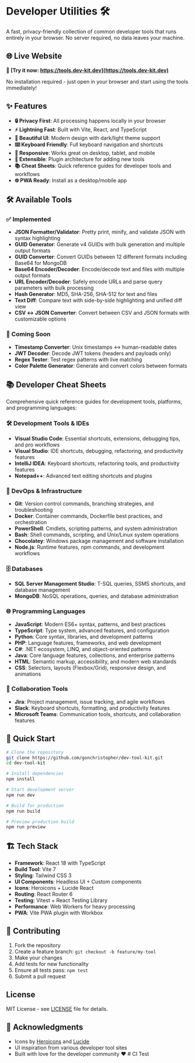 # Developer Utilities 🛠️

A fast, privacy-friendly collection of common developer tools that runs entirely in your browser. No server required, no data leaves your machine.

## 🌐 Live Website

**🚀 [Try it now: https://tools.dev-kit.dev](https://tools.dev-kit.dev)**

No installation required - just open in your browser and start using the tools immediately!

## ✨ Features

- **🔒 Privacy First**: All processing happens locally in your browser
- **⚡ Lightning Fast**: Built with Vite, React, and TypeScript
- **🎨 Beautiful UI**: Modern design with dark/light theme support
- **⌨️ Keyboard Friendly**: Full keyboard navigation and shortcuts
- **📱 Responsive**: Works great on desktop, tablet, and mobile
- **🔧 Extensible**: Plugin architecture for adding new tools
- **📚 Cheat Sheets**: Quick reference guides for developer tools and workflows
- **🌐 PWA Ready**: Install as a desktop/mobile app

## 🛠️ Available Tools

### ✅ Implemented
- **JSON Formatter/Validator**: Pretty print, minify, and validate JSON with syntax highlighting
- **GUID Generator**: Generate v4 GUIDs with bulk generation and multiple output formats
- **GUID Converter**: Convert GUIDs between 12 different formats including Base64 for MongoDB
- **Base64 Encoder/Decoder**: Encode/decode text and files with multiple output formats
- **URL Encoder/Decoder**: Safely encode URLs and parse query parameters with bulk processing
- **Hash Generator**: MD5, SHA-256, SHA-512 for text and files
- **Text Diff**: Compare text with side-by-side highlighting and unified diff view
- **CSV ↔ JSON Converter**: Convert between CSV and JSON formats with customizable options

### 🚧 Coming Soon
- **Timestamp Converter**: Unix timestamps ↔ human-readable dates
- **JWT Decoder**: Decode JWT tokens (headers and payloads only)
- **Regex Tester**: Test regex patterns with live matching
- **Color Palette Generator**: Generate and convert colors between formats

## 📚 Developer Cheat Sheets

Comprehensive quick reference guides for development tools, platforms, and programming languages:

### 🛠️ Development Tools & IDEs
- **Visual Studio Code**: Essential shortcuts, extensions, debugging tips, and pro workflows
- **Visual Studio**: IDE shortcuts, debugging, refactoring, and productivity features
- **IntelliJ IDEA**: Keyboard shortcuts, refactoring tools, and productivity features
- **Notepad++**: Advanced text editing shortcuts and plugins

### 🔧 DevOps & Infrastructure
- **Git**: Version control commands, branching strategies, and troubleshooting
- **Docker**: Container commands, Dockerfile best practices, and orchestration
- **PowerShell**: Cmdlets, scripting patterns, and system administration
- **Bash**: Shell commands, scripting, and Unix/Linux system operations
- **Chocolatey**: Windows package management and software installation
- **Node.js**: Runtime features, npm commands, and development workflows

### 🗄️ Databases
- **SQL Server Management Studio**: T-SQL queries, SSMS shortcuts, and database management
- **MongoDB**: NoSQL operations, queries, and database administration

### 🌐 Programming Languages
- **JavaScript**: Modern ES6+ syntax, patterns, and best practices
- **TypeScript**: Type system, advanced features, and configuration
- **Python**: Core syntax, libraries, and development patterns
- **PHP**: Language features, frameworks, and web development
- **C#**: .NET ecosystem, LINQ, and object-oriented patterns
- **Java**: Core language features, collections, and enterprise patterns
- **HTML**: Semantic markup, accessibility, and modern web standards
- **CSS**: Selectors, layouts (Flexbox/Grid), responsive design, and animations

### 💬 Collaboration Tools
- **Jira**: Project management, issue tracking, and agile workflows
- **Slack**: Keyboard shortcuts, formatting, and productivity features
- **Microsoft Teams**: Communication tools, shortcuts, and collaboration features

## 🚀 Quick Start

```bash
# Clone the repository
git clone https://github.com/gonchristopher/dev-tool-kit.git
cd dev-tool-kit

# Install dependencies
npm install

# Start development server
npm run dev

# Build for production
npm run build

# Preview production build
npm run preview
```

## 🏗️ Tech Stack

- **Framework**: React 18 with TypeScript
- **Build Tool**: Vite 7
- **Styling**: Tailwind CSS 3
- **UI Components**: Headless UI + Custom components
- **Icons**: Heroicons + Lucide React  
- **Routing**: React Router 6
- **Testing**: Vitest + React Testing Library
- **Performance**: Web Workers for heavy processing
- **PWA**: Vite PWA plugin with Workbox

## 🤝 Contributing

1. Fork the repository
2. Create a feature branch: `git checkout -b feature/my-tool`
3. Make your changes
4. Add tests for new functionality
5. Ensure all tests pass: `npm test`
6. Submit a pull request

##  License

MIT License - see [LICENSE](LICENSE) file for details.

## 🙏 Acknowledgments

- Icons by [Heroicons](https://heroicons.com/) and [Lucide](https://lucide.dev/)
- UI inspiration from various developer tool sites
- Built with love for the developer community ❤️
#   C I   T e s t  
 